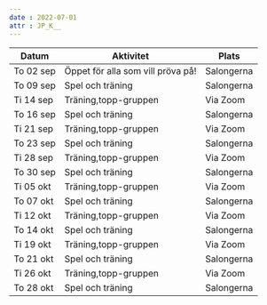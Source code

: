 ```yaml
---
date : 2022-07-01
attr : JP_K__
---
```

Datum|Aktivitet|Plats
-|-|- 
To 02 sep|Öppet för alla som vill pröva på!|Salongerna
To 09 sep|Spel och träning|Salongerna
Ti 14 sep|Träning,topp-gruppen|Via Zoom
To 16 sep|Spel och träning|Salongerna
Ti 21 sep|Träning,topp-gruppen|Via Zoom
To 23 sep|Spel och träning|Salongerna
Ti 28 sep|Träning,topp-gruppen|Via Zoom
To 30 sep|Spel och träning|Salongerna
Ti 05 okt|Träning,topp-gruppen| Via Zoom
To 07 okt|Spel och träning|Salongerna
Ti 12 okt|Träning,topp-gruppen|Via Zoom
To 14 okt|Spel och träning|Salongerna
Ti 19 okt|Träning,topp-gruppen|Via Zoom
To 21 okt|Spel och träning|Salongerna
Ti 26 okt|Träning,topp-gruppen|Via Zoom
To 28 okt|Spel och träning|Salongerna